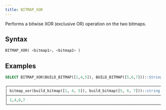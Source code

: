 ```yaml
---
title: BITMAP_XOR
---
```


Performs a bitwise XOR (exclusive OR) operation on the two bitmaps.

## Syntax

```sql
BITMAP_XOR( <bitmap1>, <bitmap2> )
```

## Examples

```sql
SELECT BITMAP_XOR(BUILD_BITMAP([1,4,5]), BUILD_BITMAP([5,6,7]))::String;

┌──────────────────────────────────────────────────────────────────────┐
│ bitmap_xor(build_bitmap([1, 4, 5]), build_bitmap([5, 6, 7]))::string │
├──────────────────────────────────────────────────────────────────────┤
│ 1,4,6,7                                                              │
└──────────────────────────────────────────────────────────────────────┘
```